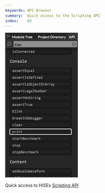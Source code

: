 ```yaml
---
keywords: API Browser
summary:  Quick access to the Scripting API
index:    03
---
```


![api-browser](images\interface\api-browser.png)

Quick access to HISEs [Scripting API](/scripting/scripting-api)
